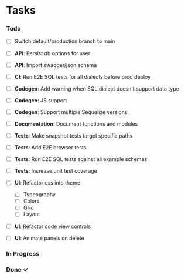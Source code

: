 # Tasks

### Todo

- [ ] Switch default/production branch to main

- [ ] **API**: Persist db options for user
- [ ] **API**: Import swagger/json schema

- [ ] **CI**: Run E2E SQL tests for all dialects before prod deploy

- [ ] **Codegen**: Add warning when SQL dialect doesn't support data type
- [ ] **Codegen**: JS support
- [ ] **Codegen**: Support multiple Sequelize versions

- [ ] **Documentation**: Document functions and modules

- [ ] **Tests**: Make snapshot tests target specific paths
- [ ] **Tests**: Add E2E browser tests
- [ ] **Tests**: Run E2E SQL tests against all example schemas
- [ ] **Tests**: Increase unit test coverage

- [ ] **UI**: Refactor css into theme
  - [ ] Typeography
  - [ ] Colors
  - [ ] Grid
  - [ ] Layout
- [ ] **UI**: Refactor code view controls
- [ ] **UI**: Animate panels on delete

### In Progress

### Done ✓
